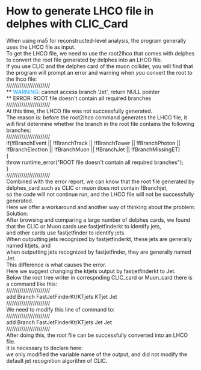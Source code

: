 # How to generate LHCO file in delphes with CLIC_Card

When using ma5 for reconstructed-level analysis, the program generally uses the LHCO file as input. </BR>
To get the LHCO file, we need to use the root2lhco that comes with delphes to convert the root file generated by delphes into an LHCO file. </BR>
If you use CLIC and the delphes card of the muon collider, you will find that the program will prompt an error and warning when you convert the root to the lhco file:</BR>
///////////////////////</BR>
** <font color=#0099ff>WARNING</font>: cannot access branch 'Jet', return NULL pointer</BR>
** ERROR: ROOT file doesn't contain all required branches</BR>
///////////////////////</BR>
At this time, the LHCO file was not successfully generated. </BR>
The reason is: before the root2lhco command generates the LHCO file, it will first determine whether the branch in the root file contains the following branches:</BR>
///////////////////////</BR>
if(!fBranchEvent || !fBranchTrack || !fBranchTower || !fBranchPhoton || !fBranchElectron || !fBranchMuon || !fBranchJet || !fBranchMissingET)</BR>
   {</BR>
     throw runtime_error("ROOT file doesn't contain all required branches");</BR>
   }</BR>
///////////////////////</BR>
Combined with the error report, we can know that the root file generated by delphes_card such as CLIC or muon does not contain fBranchjet, </BR>
so the code will not continue run, and the LHCO file will not be successfully generated.</BR>
Here we offer a workaround and another way of thinking about the problem:</BR>
Solution:</BR>
After browsing and comparing a large number of delphes cards, we found that the CLIC or Muon cards use fastjetfinderkt to identify jets, </BR>
and other cards use fastjetfinder to identify jets. </BR>
When outputting jets recognized by fastjetfinderkt, these jets are generally named ktjets, and </BR>
when outputting jets recognized by fastjetfinder, they are generally named Jet. </BR>
This difference is what causes the error.</BR>
Here we suggest changing the ktjets output by fastjetfinderkt to Jet.</BR>
Below the root tree writer in correspnding CLIC_card or Muon_card there is a command like this:</BR>
///////////////////////</BR>
add Branch FastJetFinderKt/KTjets KTjet Jet</BR>
///////////////////////</BR>
We need to modify this line of command to: </BR>
///////////////////////</BR>
add Branch FastJetFinderKt/KTjets Jet Jet</BR>
///////////////////////</BR>
After doing this, the root file can be successfully converted into an LHCO file.</BR>
It is necessary to declare here: </BR>
we only modified the variable name of the output, and did not modify the default jet recognition algorithm of CLIC.</BR>
